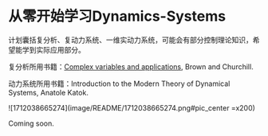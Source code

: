 # 从零开始学习Dynamics-Systems

计划囊括复分析、复动力系统、一维实动力系统，可能会有部分控制理论知识，希望能学到实际应用部分。

复分析所用书籍：[Complex variables and applications](https://people.math.sc.edu/girardi/m7034/book/ChurchillBrown8ed.pdf), Brown and Churchill.

动力系统所用书籍：Introduction to the Modern Theory of Dynamical Systems, Anatole Katok.

![1712038665274](image/README/1712038665274.png#pic_center =x200)

Coming soon.
